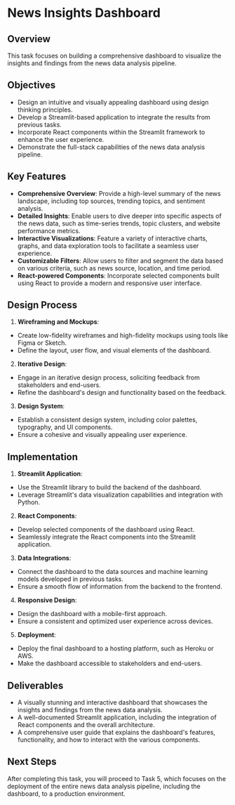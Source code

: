 # News Insights Dashboard

## Overview
This task focuses on building a comprehensive dashboard to visualize the insights and findings from the news data analysis pipeline.

## Objectives
- Design an intuitive and visually appealing dashboard using design thinking principles.
- Develop a Streamlit-based application to integrate the results from previous tasks.
- Incorporate React components within the Streamlit framework to enhance the user experience.
- Demonstrate the full-stack capabilities of the news data analysis pipeline.

## Key Features
- **Comprehensive Overview**: Provide a high-level summary of the news landscape, including top sources, trending topics, and sentiment analysis.
- **Detailed Insights**: Enable users to dive deeper into specific aspects of the news data, such as time-series trends, topic clusters, and website performance metrics.
- **Interactive Visualizations**: Feature a variety of interactive charts, graphs, and data exploration tools to facilitate a seamless user experience.
- **Customizable Filters**: Allow users to filter and segment the data based on various criteria, such as news source, location, and time period.
- **React-powered Components**: Incorporate selected components built using React to provide a modern and responsive user interface.

## Design Process
1. **Wireframing and Mockups**:
  - Create low-fidelity wireframes and high-fidelity mockups using tools like Figma or Sketch.
  - Define the layout, user flow, and visual elements of the dashboard.

2. **Iterative Design**:
  - Engage in an iterative design process, soliciting feedback from stakeholders and end-users.
  - Refine the dashboard's design and functionality based on the feedback.

3. **Design System**:
  - Establish a consistent design system, including color palettes, typography, and UI components.
  - Ensure a cohesive and visually appealing user experience.

## Implementation
1. **Streamlit Application**:
  - Use the Streamlit library to build the backend of the dashboard.
  - Leverage Streamlit's data visualization capabilities and integration with Python.

2. **React Components**:
  - Develop selected components of the dashboard using React.
  - Seamlessly integrate the React components into the Streamlit application.

3. **Data Integrations**:
  - Connect the dashboard to the data sources and machine learning models developed in previous tasks.
  - Ensure a smooth flow of information from the backend to the frontend.

4. **Responsive Design**:
  - Design the dashboard with a mobile-first approach.
  - Ensure a consistent and optimized user experience across devices.

5. **Deployment**:
  - Deploy the final dashboard to a hosting platform, such as Heroku or AWS.
  - Make the dashboard accessible to stakeholders and end-users.

## Deliverables
- A visually stunning and interactive dashboard that showcases the insights and findings from the news data analysis.
- A well-documented Streamlit application, including the integration of React components and the overall architecture.
- A comprehensive user guide that explains the dashboard's features, functionality, and how to interact with the various components.

## Next Steps
After completing this task, you will proceed to Task 5, which focuses on the deployment of the entire news data analysis pipeline, including the dashboard, to a production environment.
